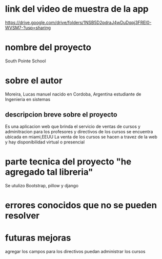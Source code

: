 # link del video de muestra de la app
https://drive.google.com/drive/folders/1NSB5D2pdraJ4wDuDqpj3FREI0-WVSM7-?usp=sharing
# nombre del proyecto
South Pointe School 

# sobre el autor 
Moreira, Lucas manuel nacido en Cordoba, Argentina estudiante de Ingenieria en sistemas 

## descripcion breve sobre el proyecto
Es una aplicacion web que brinda el servicio de ventas de cursos y adminitracion
para los profesores y directivos de los cursos se encuentra ubicada en miami,EEUU
La venta de los cursos se hacen a travez de la web y hay disponibilidad virtual o presencial
# parte tecnica del proyecto "he agregado tal libreria"
Se utulizo Bootstrap, pillow y django 
# errores conocidos que no se pueden resolver 

# futuras mejoras
agregar los campos para los directivos puedan administrar los cursos 

